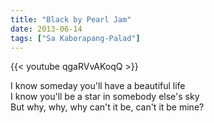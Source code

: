 ```yaml
---
title: "Black by Pearl Jam"
date: 2013-06-14
tags: ["Sa Kaborapang-Palad"]
---
```


{{< youtube qgaRVvAKoqQ >}}

I know someday you'll have a beautiful life  
I know you'll be a star in somebody else's sky  
But why, why, why can't it be, can't it be mine?